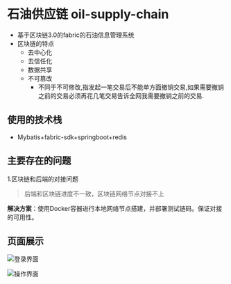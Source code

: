 # 石油供应链  oil-supply-chain
* 基于区块链3.0的fabric的石油信息管理系统
* 区块链的特点
  * 去中心化
  * 去信任化
  * 数据共享
  * 不可篡改
     *  不同于不可修改,指发起一笔交易后不能单方面撤销交易,如果需要撤销之前的交易必须再花几笔交易告诉全网我需要撤销之前的交易.
## 使用的技术栈
* Mybatis+fabric-sdk+springboot+redis

## 主要存在的问题
1.区块链和后端的对接问题
>后端和区块链进度不一致，区块链网络节点对接不上

**解决方案**：使用Docker容器进行本地网络节点搭建，并部署测试链码。保证对接的可用性。

## 页面展示
![登录界面](https://github.com/Panghu98/oil-supply-chain/blob/master/src/main/resources/picture/%E5%9B%BE%E7%89%871.png)

![操作界面](https://github.com/Panghu98/oil-supply-chain/blob/master/src/main/resources/picture/%E5%9B%BE%E7%89%873.png)


